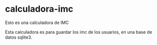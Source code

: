 # calculadora-imc
Esto es una calculadora de IMC

Esta calculadora es para guardar los imc de los usuarios, en una base de datos sqlite3.